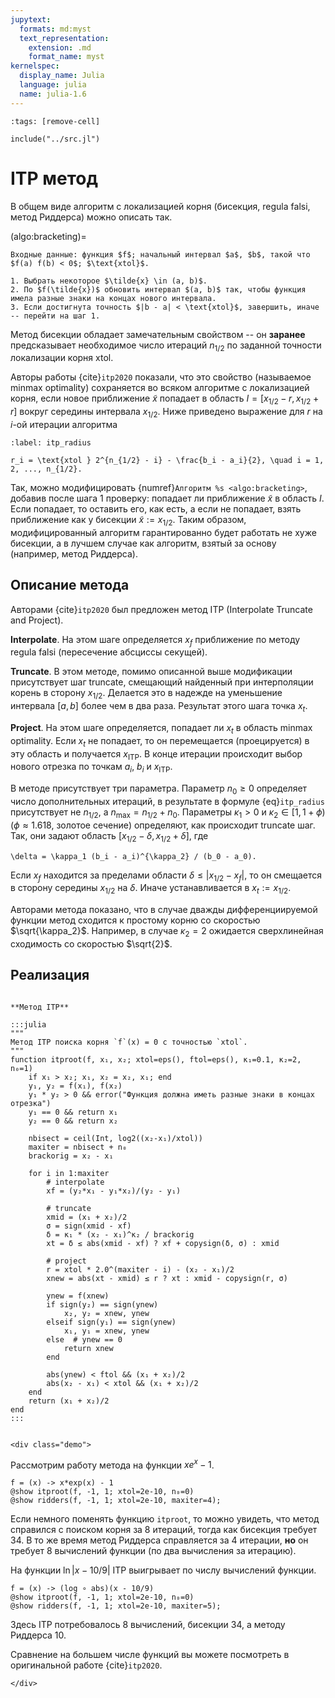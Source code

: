 ```yaml
---
jupytext:
  formats: md:myst
  text_representation:
    extension: .md
    format_name: myst
kernelspec:
  display_name: Julia
  language: julia
  name: julia-1.6
---
```


```{code-cell}
:tags: [remove-cell]

include("../src.jl")
```

# ITP метод

В общем виде алгоритм с локализацией корня (бисекция, regula falsi, метод Риддерса) можно описать так.

(algo:bracketing)=
```{proof:algorithm} Алгоритм с локализацией корня
Входные данные: функция $f$; начальный интервал $a$, $b$, такой что $f(a) f(b) < 0$; $\text{xtol}$.

1. Выбрать некоторое $\tilde{x} \in (a, b)$.
2. По $f(\tilde{x})$ обновить интервал $(a, b)$ так, чтобы функция имела разные знаки на концах нового интервала.
3. Если достигнута точность $|b - a| < \text{xtol}$, завершить, иначе -- перейти на шаг 1.
```

Метод бисекции обладает замечательным свойством -- он **заранее** предсказывает необходимое число итераций $n_{1/2}$ по заданной точности локализации корня $\text{xtol}$. 

Авторы работы {cite}`itp2020` показали, что это свойство (называемое minmax optimality) сохраняется во всяком алгоритме с локализацией корня, если новое приближение $\tilde{x}$ попадает в область $I = [x_{1/2}-r, x_{1/2}+r]$ вокруг середины интервала $x_{1/2}$. Ниже приведено выражение для $r$ на $i$-ой итерации алгоритма

```{math}
:label: itp_radius

r_i = \text{xtol } 2^{n_{1/2} - i} - \frac{b_i - a_i}{2}, \quad i = 1, 2, ..., n_{1/2}.
```

Так, можно модифицировать {numref}`Алгоритм %s <algo:bracketing>`, добавив после шага 1 проверку: попадает ли приближение $\tilde{x}$ в область $I$. Если попадает, то оставить его, как есть, а если не попадает, взять приближение как у бисекции $\tilde{x} := x_{1/2}$. Таким образом, модифицированный алгоритм гарантированно будет работать не хуже бисекции, а в лучшем случае как алгоритм, взятый за основу (например, метод Риддерса).

## Описание метода

Авторами {cite}`itp2020` был предложен метод ITP (Interpolate Truncate and Project).

**Interpolate**. На этом шаге определяется $x_f$ приближение по методу regula falsi (пересечение абсциссы секущей).

**Truncate**. В этом методе, помимо описанной выше модификации присутствует шаг truncate, смещающий найденный при интерполяции корень в сторону $x_{1/2}$. Делается это в надежде на уменьшение интервала $[a, b]$ более чем в два раза. Результат этого шага точка $x_t$.

**Project**. На этом шаге определяется, попадает ли $x_t$ в область minmax optimality. Если $x_t$ не попадает, то он перемещается (проецируется) в эту область и получается $x_{\text{ITP}}$. В конце итерации происходит выбор нового отрезка по точкам $a_i$, $b_i$ и $x_{\text{ITP}}$.

В методе присутствует три параметра. Параметр $n_0 \ge 0$ определяет число дополнительных итераций, в результате в формуле {eq}`itp_radius` присутствует не $n_{1/2}$, а $n_\max = n_{1/2} + n_0$. Параметры $\kappa_1 > 0$ и $\kappa_2 \in [1, 1 + \phi)$ ($\phi \approx 1.618$, золотое сечение) определяют, как происходит truncate шаг. Так, они задают область $[x_{1/2} - \delta, x_{1/2}+\delta]$, где 

```{math}
\delta = \kappa_1 (b_i - a_i)^{\kappa_2} / (b_0 - a_0).
```

Если $x_f$ находится за пределами области $\delta \le |x_{1/2} - x_f|$, то он смещается в сторону середины $x_{1/2}$ на $\delta$. Иначе устанавливается в $x_t := x_{1/2}$.

Авторами метода показано, что в случае дважды дифференциируемой функции метод сходится к простому корню со скоростью $\sqrt{\kappa_2}$. Например, в случае $\kappa_2 = 2$ ожидается сверхлинейная сходимость со скоростью $\sqrt{2}$.

## Реализация

```{proof:function} itproot

**Метод ITP**

:::julia
"""
Метод ITP поиска корня `f`(x) = 0 c точностью `xtol`.
"""
function itproot(f, x₁, x₂; xtol=eps(), ftol=eps(), κ₁=0.1, κ₂=2, n₀=1)
    if x₁ > x₂; x₁, x₂ = x₂, x₁; end
    y₁, y₂ = f(x₁), f(x₂)
    y₁ * y₂ > 0 && error("Функция должна иметь разные знаки в концах отрезка")
    y₁ == 0 && return x₁
    y₂ == 0 && return x₂
    
    nbisect = ceil(Int, log2((x₂-x₁)/xtol))
    maxiter = nbisect + n₀
    brackorig = x₂ - x₁

    for i in 1:maxiter
        # interpolate
        xf = (y₂*x₁ - y₁*x₂)/(y₂ - y₁)

        # truncate
        xmid = (x₁ + x₂)/2
        σ = sign(xmid - xf)
        δ = κ₁ * (x₂ - x₁)^κ₂ / brackorig
        xt = δ ≤ abs(xmid - xf) ? xf + copysign(δ, σ) : xmid
        
        # project
        r = xtol * 2.0^(maxiter - i) - (x₂ - x₁)/2
        xnew = abs(xt - xmid) ≤ r ? xt : xmid - copysign(r, σ)

        ynew = f(xnew)
        if sign(y₂) == sign(ynew)
            x₂, y₂ = xnew, ynew
        elseif sign(y₁) == sign(ynew)
            x₁, y₁ = xnew, ynew
        else  # ynew == 0
            return xnew
        end

        abs(ynew) < ftol && (x₁ + x₂)/2
        abs(x₂ - x₁) < xtol && (x₁ + x₂)/2
    end
    return (x₁ + x₂)/2
end
:::
```

```{proof:demo} Метод ITP
```
```{raw} html
<div class="demo">
```

Рассмотрим работу метода на функции $xe^x - 1$.

```{code-cell}
f = (x) -> x*exp(x) - 1
@show itproot(f, -1, 1; xtol=2e-10, n₀=0)
@show ridders(f, -1, 1; xtol=2e-10, maxiter=4);
```

Если немного поменять функцию `itproot`, то можно увидеть, что метод справился с поиском корня за 8 итераций, тогда как бисекция требует 34. В то же время метод Риддерса справляется за 4 итерации, **но** он требует 8 вычислений функции (по два вычисления за итерацию).

На функции $\ln |x - 10/9|$ ITP выигрывает по числу вычислений функции.

```{code-cell}
f = (x) -> (log ∘ abs)(x - 10/9)
@show itproot(f, -1, 1; xtol=2e-10, n₀=0)
@show ridders(f, -1, 1; xtol=2e-10, maxiter=5);
```

Здесь ITP потребовалось 8 вычислений, бисекции 34, а методу Риддерса 10.

Сравнение на большем числе функций вы можете посмотреть в оригинальной работе {cite}`itp2020`.

```{raw} html
</div>
```